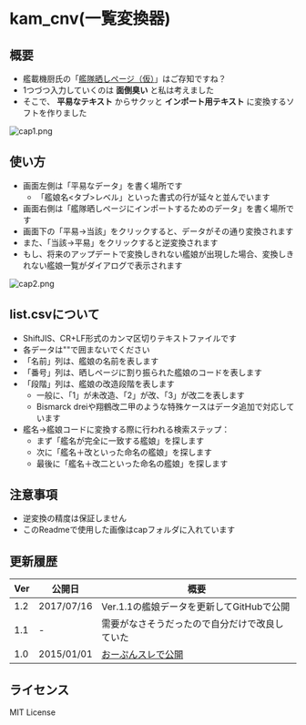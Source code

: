 # kam_cnv(一覧変換器)

## 概要

- 艦載機厨氏の「[艦隊晒しページ（仮）](http://kancolle-calc.net/kanmusu_list.html)」はご存知ですね？
- 1つづつ入力していくのは **面倒臭い** と私は考えました
- そこで、 **平易なテキスト** からサクッと **インポート用テキスト** に変換するソフトを作りました

![cap1.png](https://user-images.githubusercontent.com/3734392/28244094-008c66fc-6a1c-11e7-8e30-d5f37cbeff27.png)

## 使い方

- 画面左側は「平易なデータ」を書く場所です
    - 「艦娘名<タブ>レベル」といった書式の行が延々と並んでいます
- 画面右側は「艦隊晒しページにインポートするためのデータ」を書く場所です
- 画面下の「平易→当該」をクリックすると、データがその通り変換されます
- また、「当該→平易」をクリックすると逆変換されます
- もし、将来のアップデートで変換しきれない艦娘が出現した場合、変換しきれない艦娘一覧がダイアログで表示されます

![cap2.png](https://user-images.githubusercontent.com/3734392/28244161-95a83c42-6a1d-11e7-81b5-027a4e47a676.png)

## list.csvについて

- ShiftJIS、CR+LF形式のカンマ区切りテキストファイルです
- 各データは""で囲まないでください
- 「名前」列は、艦娘の名前を表します
- 「番号」列は、晒しページに割り振られた艦娘のコードを表します
- 「段階」列は、艦娘の改造段階を表します
    - 一般に、「1」が未改造、「2」が改、「3」が改二を表します
    - Bismarck dreiや翔鶴改二甲のような特殊ケースはデータ追加で対応しています
- 艦名→艦娘コードに変換する際に行われる検索ステップ：
    - まず「艦名が完全に一致する艦娘」を探します
    - 次に「艦名＋改といった命名の艦娘」を探します
    - 最後に「艦名＋改二といった命名の艦娘」を探します

## 注意事項

- 逆変換の精度は保証しません
- このReadmeで使用した画像はcapフォルダに入れています

## 更新履歴

|Ver|公開日|概要|
|----|----|----|
|1.2|2017/07/16|Ver.1.1の艦娘データを更新してGitHubで公開|
|1.1|-|需要がなさそうだったので自分だけで改良していた|
|1.0|2015/01/01|[おーぷんスレで公開](http://uni.open2ch.net/test/read.cgi/gameswf/1420043409/679)|

## ライセンス
MIT License
